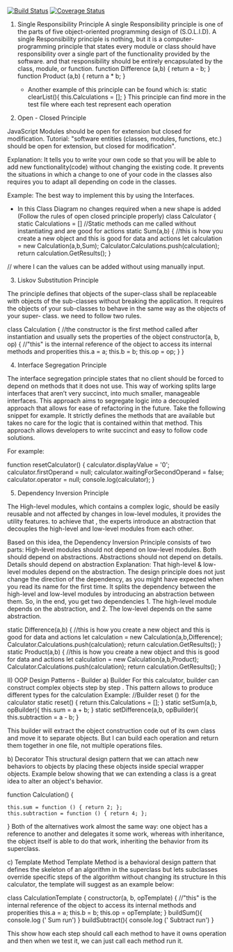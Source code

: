 [![Build Status](https://travis-ci.org/an543/BasicCaculator.svg?branch=master)](https://travis-ci.org/an543/BasicCaculator)
[![Coverage Status](https://coveralls.io/repos/github/an543/BasicCaculator/badge.svg?branch=master)](https://coveralls.io/github/an543/BasicCaculator?branch=master)

1. Single Responsibility Principle 
   A single Responsibility principle is one of the parts of five object-oriented programming design of (S.O.L.I.D). A single Responsibility principle is nothing,
   but it is a computer-programming principle that states every module or class should have responsibility over a single part of the functionality provided by the software. and that responsibility should be entirely encapsulated by the class, module, or function.
function Difference (a,b) {
return a - b;
}
   function Product (a,b) {
   return a * b;
   }
   - Another example of this principle can be found which is:
     static clearList(){
     this.Calculations = [];
     }
  This principle can find more in the test file where each test represent each 
     operation
     
2. Open - Closed Principle 

JavaScript Modules should be open for extension but closed for modification.
Tutorial: 
"software entities (classes, modules, functions, etc.) should be open for extension, but closed for modification".

Explanation: It tells you to write your own code so that you will be able to add new functionality(code) without changing the existing code. It prevents the situations in which a change to one of your code in the classes also requires you to adapt all depending on code in the classes.

Example: The best way to implement this by using the Interfaces. 

-	In this Class Diagram no changes required when a new shape is added (Follow the rules of open closed principle properly)
class Calculator {
    static Calculations = []
    //Static methods can me called without instantiating and are good for actions
    static Sum(a,b) {
        //this is how you create a new object and this is good for data and actions
          let calculation = new Calculation(a,b,Sum);
          Calculator.Calculations.push(calculation);
        return calculation.GetResults();
    }

// where I can the values can be added without using manually input. 

3)  Liskov Substitution Principle

The principle defines that objects of the super-class shall be replaceable 
with objects of the sub-classes without breaking the application. 
It requires the objects of your sub-classes to behave in the same way as the objects of your super- class. we need to follow two rules.

class Calculation {
    //the constructor is the first method called after instantiation and usually sets the properties of the object
    constructor(a, b, op) {
        //"this" is the internal reference of the object to access its internal methods and properities
        this.a = a;
        this.b = b;
        this.op = op;
    }
}

4) Interface Segregation Principle

The interface segregation principle states that no client should be forced to depend on methods that it does not use.
This way of working splits large interfaces that aren’t very succinct, into much smaller, manageable interfaces. This approach aims to segregate logic into 
a decoupled approach that allows for ease of refactoring in the future. Take the following snippet for example. 
It strictly defines the methods that are available but takes no care for the logic that is 
contained within that method. This approach allows developers to write succinct and easy to follow code solutions.

For example:
	
 function resetCalculator() {
  calculator.displayValue = '0';
  calculator.firstOperand = null;
  calculator.waitingForSecondOperand = false;
  calculator.operator = null;
  console.log(calculator);
}

5) Dependency Inversion Principle

The High-level modules, which contains a complex logic, should be easily reusable and not affected by changes in low-level modules, it provides the utility features. to achieve that , the experts introduce an abstraction 
that decouples the high-level and low-level modules from each other.

Based on this idea, the Dependency Inversion Principle consists of two parts:
High-level modules should not depend on low-level modules. Both should depend on abstractions.
Abstractions should not depend on details. Details should depend on abstraction Explanation: That high-level & low-level modules depend on the abstraction. 
The design principle does not just change the direction of the dependency, as you might have expected when you read its name for the first time. 
It splits the dependency between the high-level and low-level modules by introducing an abstraction between them. So, in the end, you get two dependencies 1. 
The high-level module depends on the abstraction, and 2. The low-level depends on the same abstraction.

  static Difference(a,b) {
        //this is how you create a new object and this is good for data and actions
        let calculation = new Calculation(a,b,Difference);
        Calculator.Calculations.push(calculation);
        return calculation.GetResults();
    }
    static Product(a,b) {
        //this is how you create a new object and this is good for data and actions
        let calculation = new Calculation(a,b,Product);
        Calculator.Calculations.push(calculation);
        return calculation.GetResults();
    }


II) OOP Design Patterns - Builder
a) Builder
For this calculator, builder can construct complex objects step by step
. This pattern allows to produce different types for the calculation
Example:
//Builder reset () for the calculator
static reset() {
return this.Calculations = [];
}
static setSum(a,b, opBuilder){
this.sum = a + b;
}
static setDifference(a,b, opBuilder){
this.subtraction = a - b;
}

This builder will extract the object construction code out of its own class
and move it to separate objects. But I can build each operation and return them together in one
file, not multiple operations files.

b) Decorator
 This structural design pattern that we can attach new behaviors to objects by placing 
these objects inside special wrapper objects.
Example below showing that we can extending a class is a great idea to alter an object's behavior.

function Calculation() {

    this.sum = function () { return 2; };
    this.subtraction = function () { return 4; };

}
Both of the alternatives work almost the same way: 
one object has a reference to another and delegates it some work, whereas with inheritance, 
the object itself is able to do that work, inheriting the behavior from its superclass.

c) Template Method
Template Method is a behavioral design pattern that defines the skeleton of an
algorithm in the superclass but lets subclasses override 
specific steps of the algorithm without changing its structure
 In this calculator, the template will suggest as an example below:

class CalculationTemplate {
constructor(a, b, opTemplate) {
//"this" is the internal reference of the object to access its internal methods and properities
this.a = a;
this.b = b;
this.op = opTemplate;
}
buildSum(){
console.log (' Sum run')
}
buildSubtract(){
console.log (' Subtract run')
}

This show how each step should call each method to have it owns operation
and then when we test it, we can just call each method run it. 
